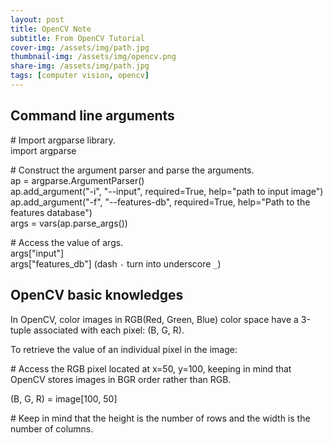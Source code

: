 ```yaml
---
layout: post
title: OpenCV Note
subtitle: From OpenCV Tutorial
cover-img: /assets/img/path.jpg
thumbnail-img: /assets/img/opencv.png
share-img: /assets/img/path.jpg
tags: [computer vision, opencv]
---
```


## Command line arguments

\# Import argparse library.  
import argparse  

\# Construct the argument parser and parse the arguments.  
ap = argparse.ArgumentParser()  
ap.add_argument("-i", "--input", required=True,
    help="path to input image")  
ap.add_argument("-f", "--features-db", required=True, 
    help="Path to the features database")   
args = vars(ap.parse_args())  

\# Access the value of args.  
args["input"]  
args["features_db"] (dash `-` turn into underscore `_`)  


## OpenCV basic knowledges

In OpenCV, color images in RGB(Red, Green, Blue) color space have a 3-tuple associated with each pixel: (B, G, R).  

To retrieve the value of an individual pixel in the image:  

\# Access the RGB pixel located at x=50, y=100, keeping in mind that OpenCV stores images in BGR order rather than RGB.    

(B, G, R) = image[100, 50]  

\# Keep in mind that the height is the number of rows and the width is the number of columns.  
